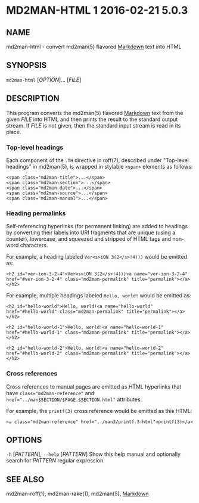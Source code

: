 # MD2MAN-HTML 1                   2016-02-21                            5.0.3

## NAME

md2man-html - convert md2man(5) flavored [Markdown] text into HTML

## SYNOPSIS

`md2man-html` [*OPTION*]... [*FILE*]

## DESCRIPTION

This program converts the md2man(5) flavored [Markdown] text from the given
*FILE* into HTML and then prints the result to the standard output stream.
If *FILE* is not given, then the standard input stream is read in its place.

### Top-level headings

Each component of the `.TH` directive in roff(7), described under "Top-level
headings" in md2man(5), is wrapped in stylable `<span>` elements as follows:

    <span class="md2man-title">...</span>
    <span class="md2man-section">...</span>
    <span class="md2man-date">...</span>
    <span class="md2man-source">...</span>
    <span class="md2man-manual">...</span>

### Heading permalinks

Self-referencing hyperlinks (for permanent linking) are added to headings by
converting their labels into URI fragments that are unique (using a counter),
lowercase, and squeezed and stripped of HTML tags and non-word characters.

For example, a heading labeled `Ver<s>iON 3(2</s>!4)))` would be emitted as:

    <h2 id="ver-ion-3-2-4">Ver<s>iON 3(2</s>!4)))<a name="ver-ion-3-2-4"
    href="#ver-ion-3-2-4" class="md2man-permalink" title="permalink"></a></h2>

For example, multiple headings labeled `Hello, world!` would be emitted as:

    <h2 id="hello-world">Hello, world!<a name="hello-world"
    href="#hello-world" class="md2man-permalink" title="permalink"></a></h2>

    <h2 id="hello-world-1">Hello, world!<a name="hello-world-1"
    href="#hello-world-1" class="md2man-permalink" title="permalink"></a></h2>

    <h2 id="hello-world-2">Hello, world!<a name="hello-world-2"
    href="#hello-world-2" class="md2man-permalink" title="permalink"></a></h2>

### Cross references

Cross references to manual pages are emitted as HTML hyperlinks that have
`class="md2man-reference"` and `href="../man$SECTION/$PAGE.$SECTION.html"`
attributes.

For example, the `printf(3)` cross reference would be emitted as this HTML:

    <a class="md2man-reference" href="../man3/printf.3.html">printf(3)</a>

## OPTIONS

`-h` [*PATTERN*], `--help` [*PATTERN*]
  Show this help manual and optionally search for *PATTERN* regular expression.

## SEE ALSO

md2man-roff(1), md2man-rake(1), md2man(5), [Markdown]

[Markdown]: http://daringfireball.net/projects/markdown/syntax